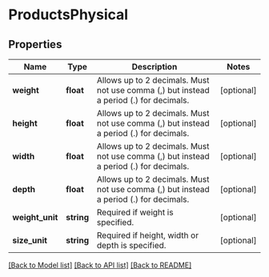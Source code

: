 # ProductsPhysical

## Properties
Name | Type | Description | Notes
------------ | ------------- | ------------- | -------------
**weight** | **float** | Allows up to 2 decimals. Must not use comma (,) but instead a period (.) for decimals. | [optional] 
**height** | **float** | Allows up to 2 decimals. Must not use comma (,) but instead a period (.) for decimals. | [optional] 
**width** | **float** | Allows up to 2 decimals. Must not use comma (,) but instead a period (.) for decimals. | [optional] 
**depth** | **float** | Allows up to 2 decimals. Must not use comma (,) but instead a period (.) for decimals. | [optional] 
**weight_unit** | **string** | Required if weight is specified. | [optional] 
**size_unit** | **string** | Required if height, width or depth is specified. | [optional] 

[[Back to Model list]](../README.md#documentation-for-models) [[Back to API list]](../README.md#documentation-for-api-endpoints) [[Back to README]](../README.md)


